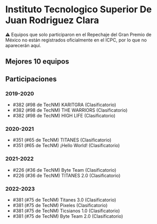 # Instituto Tecnologico Superior De Juan Rodriguez Clara

:warning: Equipos que solo participaron en el Repechaje del Gran Premio de México no están registrados oficialmente en el ICPC, por lo que no aparecerán aquí.

## Mejores 10 equipos


## Participaciones

### 2019-2020

- #382 (#98 de TecNM) KARITGRA (Clasificatorio)
- #382 (#98 de TecNM) THE WARRIORS (Clasificatorio)
- #382 (#98 de TecNM) HIGH LIFE (Clasificatorio)

### 2020-2021

- #351 (#65 de TecNM) TITANES (Clasificatorio)
- #351 (#65 de TecNM) ¡Hello World! (Clasificatorio)

### 2021-2022

- #226 (#36 de TecNM) Byte Team (Clasificatorio)
- #226 (#36 de TecNM) TITANES 2.0 (Clasificatorio)

### 2022-2023

- #381 (#75 de TecNM) Titanes 3.0 (Clasificatorio)
- #381 (#75 de TecNM) Pixeles (Clasificatorio)
- #381 (#75 de TecNM) Ticsianos 1.0 (Clasificatorio)
- #381 (#75 de TecNM) Byte Team 2.0 (Clasificatorio)



